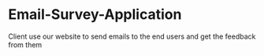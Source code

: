 # Email-Survey-Application
Client use our website to send emails to the end users and get the feedback from them
